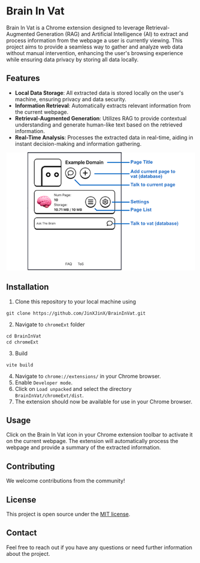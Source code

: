 # Brain In Vat

Brain In Vat is a Chrome extension designed to leverage Retrieval-Augmented Generation (RAG) and Artificial Intelligence (AI) to extract and process information from the webpage a user is currently viewing. This project aims to provide a seamless way to gather and analyze web data without manual intervention, enhancing the user's browsing experience while ensuring data privacy by storing all data locally.

## Features

- **Local Data Storage**: All extracted data is stored locally on the user's machine, ensuring privacy and data security.
- **Information Retrieval**: Automatically extracts relevant information from the current webpage.
- **Retrieval-Augmented Generation**: Utilizes RAG to provide contextual understanding and generate human-like text based on the retrieved information.
- **Real-Time Analysis**: Processes the extracted data in real-time, aiding in instant decision-making and information gathering.

![tour](https://github.com/JinXJinX/BrainInVat/blob/main/doc/tour.png)


## Installation

1. Clone this repository to your local machine using
```
git clone https://github.com/JinXJinX/BrainInVat.git
```
2. Navigate to `chromeExt` folder
```
cd BrainInVat
cd chromeExt
```
3. Build
```
vite build
```
4. Navigate to `chrome://extensions/` in your Chrome browser.
5. Enable `Developer mode`.
6. Click on `Load unpacked` and select the directory `BrainInVat/chromeExt/dist`.
7. The extension should now be available for use in your Chrome browser.

## Usage

Click on the Brain In Vat icon in your Chrome extension toolbar to activate it on the current webpage. The extension will automatically process the webpage and provide a summary of the extracted information.

## Contributing

We welcome contributions from the community!

## License

This project is open source under the [MIT license](https://github.com/JinXJinX/BrainInVat/blob/main/LICENSE).

## Contact


Feel free to reach out if you have any questions or need further information about the project.